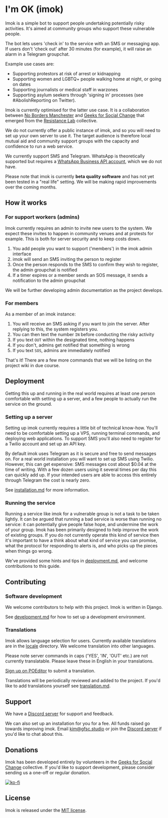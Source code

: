 # I'm OK (imok)

Imok is a simple bot to support people undertaking potentially risky activities. It's aimed at community groups who support these vulnerable people.

The bot lets users 'check in' to the service with an SMS or messaging app. If users don't 'check out' after 30 minutes (for example), it will raise an alarm in a Telegram groupchat.

Example use cases are:

- Supporting protestors at risk of arrest or kidnapping
- Supporting women and LGBTQ+ people walking home at night, or going on dates
- Supporting journalists or medical staff in warzones
- Supporting asylum seekers through 'signing in' processes (see #AbolishReporting on Twitter).

Imok is currently optimised for the latter use case. It is a collaboration between [No Borders Manchester](https://nobordersmcr.com/) and [Geeks for Social Change](https://gfsc.studio) that emerged from the [Resistance Lab](https://resistancelab.network) collective.

We do not currently offer a public instance of imok, and so you will need to set up your own server to use it. The target audience is therefore local mutual aid and community support groups with the capacity and confidence to run a web service.

We currently support SMS and Telegram. WhatsApp is theoretically supported but requires a [WhatsApp Business API account](https://www.whatsapp.com/business/api/?lang=en), which we do not have.

Please note that imok is currently **beta quality software** and has not yet been tested in a "real life" setting. We will be making rapid improvements over the coming months.

## How it works

### For support workers (admins)

Imok currently requires an admin to invite new users to the system. We expect these invites to happen in community venues and at protests for example. This is both for server security and to keep costs down.

1. You add people you want to support ('members') in the imok admin interface
1. imok will send an SMS inviting the person to register
1. Once the person responds to the SMS to confirm they wish to register, the admin groupchat is notified
1. If a timer expires or a member sends an SOS message, it sends a notification to the admin groupchat

We will be further developing admin documentation as the project develops.

### For members

As a member of an imok instance:

1. You will receive an SMS asking if you want to join the server. After replying to this, the system registers you.
1. You can then text the number `IN` before conducting the risky activity
1. If you text `OUT` within the designated time, nothing happens
1. If you don't, admins get notified that something is wrong
1. If you text `SOS`, admins are immediately notified

That's it! There are a few more commands that we will be listing on the project wiki in due course.

## Deployment

Getting this up and running in the real world requires at least one person comfortable with setting up a server, and a few people to actually run the service on the ground.

### Setting up a server

Setting up imok currently requires a little bit of technical know-how. You'll need to be comfortable setting up a VPS, running terminal commands, and deploying web applications. To support SMS you'll also need to register for a Twilio account and set up an API key.

By default imok uses Telegram as it is secure and free to send messages on. For a real world installation you will want to set up SMS using Twilio. However, this can get expensive: SMS messages cost about $0.04 at the time of writing. With a few dozen users using it several times per day this can quickly add up. If your intended users are able to access this entirely through Telegram the cost is nearly zero.

See [installation.md](docs/installation.md) for more information.

### Running the service

Running a service like imok for a vulnerable group is not a task to be taken lightly. It can be argued that running a bad service is worse than running no service: it can potentially give people false hope, and undermine the work of your group. Imok has been primarily designed to help improve the work of existing groups. If you do not currently operate this kind of service then it's important to have a think about what kind of service you can promise, what the protocol for responding to alerts is, and who picks up the pieces when things go wrong.

We've provided some hints and tips in [deployment.md](docs/deployment.md), and welcome contributions to this guide.

## Contributing

### Software development

We welcome contributors to help with this project. Imok is written in Django.

See [development.md](docs/development.md) for how to set up a development environment.

### Translations

Imok allows language selection for users. Currently available translations are in the [locale](locale) directory. We welcome translation into other languages.

Please note server commands in caps ('YES', 'IN', 'OUT' etc.) are not currently translatable. Please leave these in English in your translations.

[Sign up on POEditor](https://poeditor.com/projects/view?id=428751) to submit a translation.

Translations will be periodically reviewed and added to the project. If you'd like to add translations yourself see [translation.md](docs/translation.md).

## Support

We have a [Discord server](https://discord.gg/4JKak6aymM) for support and feedback.

We can also set up an installation for you for a fee. All funds raised go towards improving imok. Email [kim@gfsc.studio](mailto:kim@gfsc.studio) or join the [Discord server](https://discord.gg/4JKak6aymM) if you'd like to chat about this.

## Donations

Imok has been developed entirely by volunteers in the [Geeks for Social Change](https://gfsc.studio/) collective. If you'd like to support development, please consider sending us a one-off or regular donation.

[![ko-fi](https://ko-fi.com/img/githubbutton_sm.svg)](https://ko-fi.com/M4M43THUM)

## License

Imok is released under the [MIT license](LICENSE).
